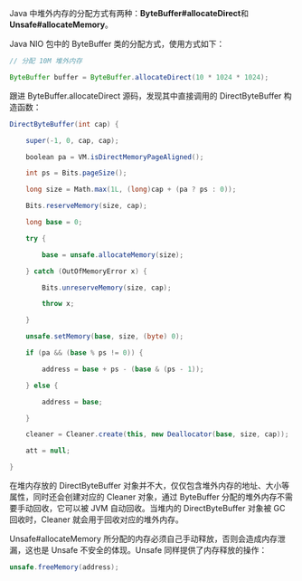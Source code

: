 Java 中堆外内存的分配方式有两种：**ByteBuffer#allocateDirect**和**Unsafe#allocateMemory**。

Java NIO 包中的 ByteBuffer 类的分配方式，使用方式如下：

```java
// 分配 10M 堆外内存

ByteBuffer buffer = ByteBuffer.allocateDirect(10 * 1024 * 1024); 
```

跟进 ByteBuffer.allocateDirect 源码，发现其中直接调用的 DirectByteBuffer 构造函数：

```csharp
DirectByteBuffer(int cap) {

    super(-1, 0, cap, cap);

    boolean pa = VM.isDirectMemoryPageAligned();

    int ps = Bits.pageSize();

    long size = Math.max(1L, (long)cap + (pa ? ps : 0));

    Bits.reserveMemory(size, cap);

    long base = 0;

    try {

        base = unsafe.allocateMemory(size);

    } catch (OutOfMemoryError x) {

        Bits.unreserveMemory(size, cap);

        throw x;

    }

    unsafe.setMemory(base, size, (byte) 0);

    if (pa && (base % ps != 0)) {

        address = base + ps - (base & (ps - 1));

    } else {

        address = base;

    }

    cleaner = Cleaner.create(this, new Deallocator(base, size, cap));

    att = null;

}
```

在堆内存放的 DirectByteBuffer 对象并不大，仅仅包含堆外内存的地址、大小等属性，同时还会创建对应的 Cleaner 对象，通过 ByteBuffer 分配的堆外内存不需要手动回收，它可以被 JVM 自动回收。当堆内的 DirectByteBuffer 对象被 GC 回收时，Cleaner 就会用于回收对应的堆外内存。

Unsafe#allocateMemory 所分配的内存必须自己手动释放，否则会造成内存泄漏，这也是 Unsafe 不安全的体现。Unsafe 同样提供了内存释放的操作：

```csharp
unsafe.freeMemory(address);
```

